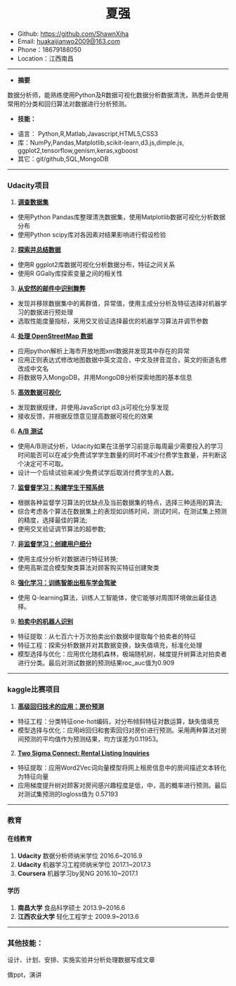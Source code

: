 <h1 align = "center">夏强</h1>

+ Github: https://github.com/ShawnXiha
+ Email: huakaijianwo2009@163.com
+ Phone：18679188050
+ Location：江西南昌

---
+ **摘要**

数据分析师，能熟练使用Python及R数据可视化数据分析数据清洗，熟悉并会使用常用的分类和回归算法对数据进行分析预测。


+ **技能：**
 - 语言： Python,R,Matlab,Javascript,HTML5,CSS3
 - 库：NumPy,Pandas,Matplotlib,scikit-learn,d3.js,dimple.js, ggplot2,tensorflow,genism,keras,xgboost
 - 其它：git/github,SQL,MongoDB

---
### Udacity项目

1.	[**调查数据集**](https://github.com/ShawnXiha/Udacity_Data_Analiyst_Nanodegree/tree/master/project1)
 - 使用Python Pandas库整理清洗数据集，使用Matplotlib数据可视化分析数据分布
 - 使用Python scipy库对各因素对结果影响进行假设检验

2.	[**探索并总结数据**](https://github.com/ShawnXiha/Udacity_Data_Analiyst_Nanodegree/tree/master/project4)
 - 使用R ggplot2库数据可视化分析数据分布，特征之间关系
 - 使用R GGally库探索变量之间的相关性

3.	[**从安然的邮件中识别舞弊**](https://github.com/ShawnXiha/Udacity_Data_Analiyst_Nanodegree/tree/master/project5)
 - 发现并移除数据集中的离群值，异常值，使用主成分分析及特征选择对机器学习的数据进行预处理
 - 选取性能度量指标，采用交叉验证选择最优的机器学习算法并调节参数

4.	[**处理 OpenStreetMap 数据**](https://github.com/ShawnXiha/Udacity_Data_Analiyst_Nanodegree/tree/master/project3)
 - 应用python解析上海市开放地图xml数据并发现其中存在的异常
 - 应用正则表达式修改地图数据中英文混合，中文及拼音混合，英文的街道名修改成中文名
 - 将数据导入MongoDB，并用MongoDB分析探索地图的基本信息

5.	[**高效数据可视化**](https://github.com/ShawnXiha/Udacity_Data_Analiyst_Nanodegree/tree/master/project6)
 - 发现数据规律，并使用JavaScript d3.js可视化分享发现
 - 接收反馈，并根据反馈意见提高数据可视化的效果

6.	[**A/B 测试**](https://github.com/ShawnXiha/Udacity_Data_Analiyst_Nanodegree/tree/master/project7)
 - 使用A/B测试分析，Udacity如果在注册学习前提示每周最少需要投入的学习时间能否可以在减少免费试学学生数量的同时不减少付费学生数量，并判断这个决定可不可取。
 - 设计一个后续试验来减少免费试学后取消付费学生的人数。

7. [**监督督学习：构建学生干预系统**](https://github.com/ShawnXiha/MLND_pro2https://github.com/ShawnXiha/MLND_pro2)

 - 根据各种监督学习算法的优缺点及当前数据集的特点，选择三种适用的算法;
 - 综合考虑各个算法在数据集上的表现如训练时间，测试时间，在测试集上预测的精度，选择最佳的算法;
 - 使用交叉验证调节算法的超参数;

7. [**非监督学习：创建用户细分**](https://github.com/ShawnXiha/MLND_pro3)

 - 使用主成分分析对数据进行特征转换;
 - 使用高斯混合模型聚类算法对顾客购买特征创建聚类

8. [**强化学习：训练智能出租车学会驾驶**](https://github.com/ShawnXiha/MLND_pro4)
 - 使用 Q-learning算法，训练人工智能体，使它能够对周围环境做出最佳选择。

9. [**拍卖中的机器人识别**](https://github.com/ShawnXiha/MLND_PRO5)
 - 特征提取：从七百六十万次拍卖出价数据中提取每个拍卖者的特征
 - 特征工程：探索分析数据并对其数据变换，缺失值填充，标准化处理
 - 模型选择与优化：应用优化随机森林，极端随机树，梯度提升树算法对拍卖者进行分类。最后对测试数据的预测结果roc_auc值为0.909

---

### kaggle比赛项目

1. [**高级回归技术的应用：房价预测**](https://github.com/ShawnXiha/House-Prices-Advanced-Regression-Techniques)

 - 特征工程：分类特征one-hot编码，对分布倾斜特征对数运算，缺失值填充
 - 模型选择与优化：应用岭回归和套索回归对房价进行预测。采用两种算法对房间预测的平均值作为预测结果，均方误差为0.11953。


 2.  [**Two Sigma Connect: Rental Listing Inquiries**](https://github.com/ShawnXiha/Two-Sigma-Connect-Rental-Listing-Inquiries)
 - 特征提取：应用Word2Vec词向量模型将网上租房信息中的房间描述文本转化为特征向量
 - 应用梯度提升树对顾客对房间感兴趣程度是低，中，高的概率进行预测。最后对测试集预测的logloss值为
0.57193

---

### 教育
#### 在线教育

1. **Udacity** 数据分析师纳米学位 2016.6~2016.9
2. **Udacity** 机器学习工程师纳米学位 2017.1~2017.3
3. **Coursera** 机器学习by吴NG 2016.10~2017.1

#### 学历

1. **南昌大学** 食品科学硕士 2013.9~2016.6
2. **江西农业大学** 轻化工程学士 2009.9~2013.6

---
### 其他技能：

设计、计划、安排、实施实验并分析处理数据写成文章

做ppt，演讲
